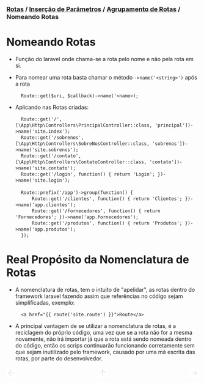 ### [Rotas](../routes.md) / [Inserção de Parâmetros](parameters.md) / [Agrupamento de Rotas](grouping.md) / Nomeando Rotas

<h1 id="introduction">Nomeando Rotas</h1>


- Função do laravel onde chama-se a rota pelo nome e não pela rota em si.

- Para nomear uma rota basta chamar o método ```->name('<string>')``` após a rota

        Route::get($uri, $callback)->name('<name>);

- Aplicando nas Rotas criadas:

        Route::get('/', [\App\Http\Controllers\PrincipalController::class, 'principal'])->name('site.index');
        Route::get('/sobrenos', [\App\Http\Controllers\SobreNosController::class, 'sobrenos'])->name('site.sobrenos');
        Route::get('/contato', [\App\Http\Controllers\ContatoController::class, 'contato'])->name('site.contato');
        Route::get('/login', function() { return 'Login'; })->name('site.login');

        Route::prefix('/app')->group(function() {
            Route::get('/clientes', function() { return 'Clientes'; })->name('app.clientes');
            Route::get('/fornecedores', function() { return 'Fornecedores'; })->name('app.fornecedores');
            Route::get('/produtos', function() { return 'Produtos'; })->name('app.produtos');
        });

<h1>Real Propósito da Nomenclatura de Rotas</h1>

- A nomenclatura de rotas, tem o intuito de "apelidar", as rotas dentro do framework laravel fazendo assim que referências no código sejam simplificadas, exemplo:
    
        <a href="{{ route('site.route') }}">Route</a>

- A principal vantagem de se utilizar a nomenclatura de rotas, é a reciclagem do próprio código, uma vez que se a rota não for a mesma novamente, não irá importar já que a rota está sendo nomeada dentro do código, então os scrips continuarão funcionando corretamente sem que sejam inutilizado pelo framework, causado por uma má escrita das rotas, por parte do desenvolvedor.


<div style="display: flex; align-items: center; justify-content: space-between; width: 100%; height: 35px;">
  <div style="width: 5%; background-color: transparent;"><a href="grouping.md"><img src="../../assets/back-page.svg"></img></a></div>
  <div style="width: 5%; background-color: transparent;"><a href="../routes.md"><img src="../../assets/back-directory.svg"></a></div>
  <div style="width: 5%; background-color: transparent;"><a href="#"><img src="../../assets/next-page.svg"></img></a></div>
</div>